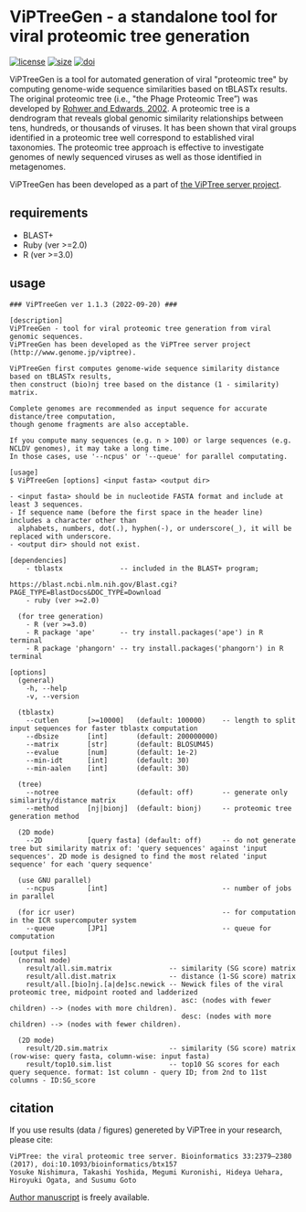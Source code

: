 
# ViPTreeGen - a standalone tool for viral proteomic tree generation

[![license](https://img.shields.io/github/license/mashape/apistatus.svg)](/LICENSE)
[![size](https://img.shields.io/github/size/webcaetano/craft/build/phaser-craft.min.js.svg)]()
[![doi](https://img.shields.io/badge/doi-10.1093%2Fbioinformatics%2Fbtx157-blue.svg?style=flat)](https://doi.org/10.1093/bioinformatics/btx157)

ViPTreeGen is a tool for automated generation of viral "proteomic tree" by computing genome-wide sequence similarities based on tBLASTx results.
The original proteomic tree (i.e., "the Phage Proteomic Tree”) was developed by [Rohwer and Edwards, 2002](https://doi.org/10.1128/JB.184.16.4529-4535.2002).
A proteomic tree is a dendrogram that reveals global genomic similarity relationships between tens, hundreds, or thousands of viruses.
It has been shown that viral groups identified in a proteomic tree well correspond to established viral taxonomies.
The proteomic tree approach is effective to investigate genomes of newly sequenced viruses as well as those identified in metagenomes.

ViPTreeGen has been developed as a part of [the ViPTree server project](http://www.genome.jp/viptree).

## requirements
* BLAST+
* Ruby (ver >=2.0)
* R (ver >=3.0)

## usage 
```
### ViPTreeGen ver 1.1.3 (2022-09-20) ###

[description]
ViPTreeGen - tool for viral proteomic tree generation from viral genomic sequences.
ViPTreeGen has been developed as the ViPTree server project (http://www.genome.jp/viptree).

ViPTreeGen first computes genome-wide sequence similarity distance based on tBLASTx results,
then construct (bio)nj tree based on the distance (1 - similarity) matrix.

Complete genomes are recommended as input sequence for accurate distance/tree computation,
though genome fragments are also acceptable.

If you compute many sequences (e.g. n > 100) or large sequences (e.g. NCLDV genomes), it may take a long time.
In those cases, use '--ncpus' or '--queue' for parallel computating.

[usage]
$ ViPTreeGen [options] <input fasta> <output dir>

- <input fasta> should be in nucleotide FASTA format and include at least 3 sequences.
- If sequence name (before the first space in the header line) includes a character other than
  alphabets, numbers, dot(.), hyphen(-), or underscore(_), it will be replaced with underscore.
- <output dir> should not exist.

[dependencies]
    - tblastx              -- included in the BLAST+ program;
                              https://blast.ncbi.nlm.nih.gov/Blast.cgi?PAGE_TYPE=BlastDocs&DOC_TYPE=Download
    - ruby (ver >=2.0)

  (for tree generation)
    - R (ver >=3.0)
    - R package 'ape'      -- try install.packages('ape') in R terminal
    - R package 'phangorn' -- try install.packages('phangorn') in R terminal

[options]
  (general)
    -h, --help
    -v, --version

  (tblastx)
    --cutlen       [>=10000]   (default: 100000)    -- length to split input sequences for faster tblastx computation
    --dbsize       [int]       (default: 200000000)
    --matrix       [str]       (default: BLOSUM45)
    --evalue       [num]       (default: 1e-2)
    --min-idt      [int]       (default: 30)
    --min-aalen    [int]       (default: 30)

  (tree)
    --notree                   (default: off)       -- generate only similarity/distance matrix
    --method       [nj|bionj]  (default: bionj)     -- proteomic tree generation method

  (2D mode)
    --2D           [query fasta] (default: off)     -- do not generate tree but similarity matrix of: 'query sequences' against 'input sequences'. 2D mode is designed to find the most related 'input sequence' for each 'query sequence'

  (use GNU parallel)
    --ncpus        [int]                            -- number of jobs in parallel

  (for icr user)                                    -- for computation in the ICR supercomputer system
    --queue        [JP1]                            -- queue for computation

[output files]
  (normal mode)
    result/all.sim.matrix              -- similarity (SG score) matrix
    result/all.dist.matrix             -- distance (1-SG score) matrix
    result/all.[bio]nj.[a|de]sc.newick -- Newick files of the viral proteomic tree, midpoint rooted and ladderized
                                          asc: (nodes with fewer children) --> (nodes with more children).
                                          desc: (nodes with more children) --> (nodes with fewer children).

  (2D mode)
    result/2D.sim.matrix               -- similarity (SG score) matrix (row-wise: query fasta, column-wise: input fasta)
    result/top10.sim.list              -- top10 SG scores for each query sequence. format: 1st column - query ID; from 2nd to 11st columns - ID:SG_score
```

## citation
If you use results (data / figures) genereted by ViPTree in your research, please cite:
```
ViPTree: the viral proteomic tree server. Bioinformatics 33:2379–2380 (2017), doi:10.1093/bioinformatics/btx157
Yosuke Nishimura, Takashi Yoshida, Megumi Kuronishi, Hideya Uehara, Hiroyuki Ogata, and Susumu Goto
```
[Author manuscript](http://www.genome.jp/viptree/img/AM_Nishimura_Bioinformatics_2017.pdf) is freely available. 
